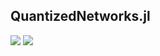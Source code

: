 QuantizedNetworks.jl
---

[![](https://img.shields.io/badge/docs-stable-blue.svg)](https://ctuavastlab.github.io/QuantizedNetworks.jl/stable)
[![](https://img.shields.io/badge/docs-dev-blue.svg)](https://ctuavastlab.github.io/QuantizedNetworks.jl/dev)


